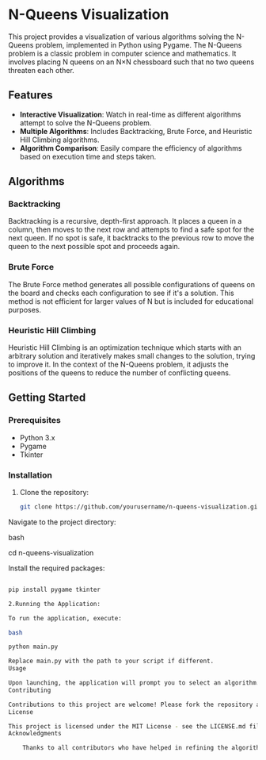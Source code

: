 # N-Queens Visualization

This project provides a visualization of various algorithms solving the N-Queens problem, implemented in Python using Pygame. The N-Queens problem is a classic problem in computer science and mathematics. It involves placing N queens on an N×N chessboard such that no two queens threaten each other.

## Features

- **Interactive Visualization**: Watch in real-time as different algorithms attempt to solve the N-Queens problem.
- **Multiple Algorithms**: Includes Backtracking, Brute Force, and Heuristic Hill Climbing algorithms.
- **Algorithm Comparison**: Easily compare the efficiency of algorithms based on execution time and steps taken.

## Algorithms

### Backtracking
Backtracking is a recursive, depth-first approach. It places a queen in a column, then moves to the next row and attempts to find a safe spot for the next queen. If no spot is safe, it backtracks to the previous row to move the queen to the next possible spot and proceeds again.

### Brute Force
The Brute Force method generates all possible configurations of queens on the board and checks each configuration to see if it's a solution. This method is not efficient for larger values of N but is included for educational purposes.

### Heuristic Hill Climbing
Heuristic Hill Climbing is an optimization technique which starts with an arbitrary solution and iteratively makes small changes to the solution, trying to improve it. In the context of the N-Queens problem, it adjusts the positions of the queens to reduce the number of conflicting queens.

## Getting Started

### Prerequisites
- Python 3.x
- Pygame
- Tkinter

### Installation

1. Clone the repository:
   ```bash
   git clone https://github.com/yourusername/n-queens-visualization.git
Navigate to the project directory:

bash

cd n-queens-visualization

Install the required packages:

```bash

pip install pygame tkinter

2.Running the Application:

To run the application, execute:

bash

python main.py

Replace main.py with the path to your script if different.
Usage

Upon launching, the application will prompt you to select an algorithm. The visualization will start automatically and display each step the algorithm takes to solve the N-Queens problem.
Contributing

Contributions to this project are welcome! Please fork the repository and submit a pull request with your features or fixes.
License

This project is licensed under the MIT License - see the LICENSE.md file for details.
Acknowledgments

    Thanks to all contributors who have helped in refining the algorithms and enhancing the application.
